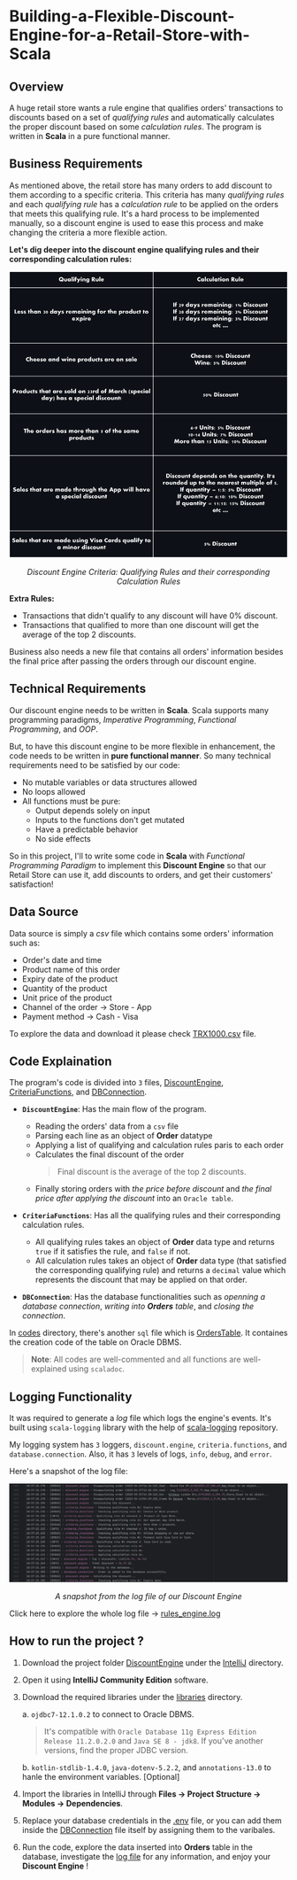 # Building-a-Flexible-Discount-Engine-for-a-Retail-Store-with-Scala

## Overview ##

A huge retail store wants a rule engine that qualifies orders' transactions to discounts based on a set of *qualifying rules* and automatically calculates the proper discount based on some *calculation rules*. The program is written in __Scala__ in a pure functional manner.

## Business Requirements ##

As mentioned above, the retail store has many orders to add discount  to them according to a specific criteria. This criteria has many *qualifying rules* and each *qualifying rule* has a *calculation rule* to be applied on the orders that meets this qualifying rule. It's a hard process to be implemented manually, so a discount engine is used to ease this process and make changing the criteria a more flexible action.

__Let's dig deeper into the discount engine qualifying rules and their corresponding calculation rules:__
<div align="center">
  <img src="images/Discount Criteria.png" alt="Image">
  <p><em>Discount Engine Criteria: Qualifying Rules and their corresponding Calculation Rules</em></p>
</div>

__Extra Rules:__

* Transactions that didn't qualify to any discount will have 0% discount.
* Transactions that qualified to more than one discount will get the average of the top 2 discounts.

Business also needs a new file that contains all orders' information besides the final price after passing the orders through our discount engine.

## Technical Requirements ##

Our discount engine needs to be written in __Scala__. Scala supports many programming paradigms, *Imperative Programming*, *Functional Programming*, and *OOP*.

But, to have this discount engine to be more flexible in enhancement, the code needs to be written in __pure functional manner__. So many technical requirements need to be satisfied by our code:

* No mutable variables or data structures allowed
* No loops allowed
* All functions must be pure:
    * Output depends solely on input
    * Inputs to the functions don't get mutated
    * Have a predictable behavior
    * No side effects

So in this project, I'll to write some code in __Scala__ with *Functional Programming Paradigm* to implement this __Discount Engine__ so that our Retail Store can use it, add discounts to orders, and get their customers' satisfaction!

## Data Source ##

Data source is simply a *csv* file which contains some orders' information such as:
* Order's date and time
* Product name of this order
* Expiry date of the product
* Quantity of the product
* Unit price of the product
* Channel of the order &rarr; Store - App
* Payment method &rarr; Cash - Visa

To explore the data and download it please check [TRX1000.csv](data/TRX1000.csv) file.

## Code Explaination ##

The program's code is divided into `3` files, [DiscountEngine](codes/DiscountEngine.scala), [CriteriaFunctions](codes/CriteriaFunctions.scala), and [DBConnection](codes/DBConnection.scala).

* __`DiscountEngine`__: Has the main flow of the program.
    * Reading the orders' data from a `csv` file
    * Parsing each line as an object of __Order__ datatype
    * Applying a list of qualifying and calculation rules paris to each order
    * Calculates the final discount of the order
        > Final discount is the average of the top 2 discounts.
    * Finally storing orders with *the price before discount* and *the final price after applying the discount* into an `Oracle table`.

* __`CriteriaFunctions`__: Has all the qualifying rules and their corresponding calculation rules.
    * All qualifying rules takes an object of __Order__ data type and returns `true` if it satisfies the rule, and `false` if not.
    * All calculation rules takes an object of __Order__ data type (that satisfied the corresponding qualifying rule) and returns a `decimal` value which represents the discount that may be applied on that order.

* __`DBConnection`__: Has the database functionalities such as *openning a database connection*, *writing into __Orders__ table*, and *closing the connection*.

In [codes](codes/) directory, there's another `sql` file which is [OrdersTable](codes/OrdersTable.sql). It containes the creation code of the table on Oracle DBMS.

> __Note__: All codes are well-commented and all functions are well-explained using `scaladoc`.

## Logging Functionality ##

It was required to generate a *log* file which logs the engine's events. It's built using `scala-logging` library with the help of [scala-logging](https://github.com/lightbend-labs/scala-logging) repository.

My logging system has `3` loggers, `discount.engine`, `criteria.functions`, and `database.connection`. Also, it has `3` levels of logs, `info`, `debug`, and `error`.

Here's a snapshot of the log file:
<div align="center">
  <img src="images/logs-snapshot.png" alt="Image">
  <p><em>A snapshot from the log file of our Discount Engine</em></p>
</div>

Click here to explore the whole log file &rarr; [rules_engine.log](rules_engine.log)

## How to run the project ? ##

1. Download the project folder [DiscountEngine](IntelliJ/DiscountEngine/) under the [IntelliJ](IntelliJ/) directory.

2. Open it using __IntelliJ Community Edition__ software.

3. Download the required libraries under the [libraries](libraries/) directory.

    a. `ojdbc7-12.1.0.2` to connect to Oracle DBMS.
        
    > It's compatible with `Oracle Database 11g Express Edition Release 11.2.0.2.0` and `Java SE 8 - jdk8`. If you've another versions, find the proper JDBC version.

    b. `kotlin-stdlib-1.4.0`, `java-dotenv-5.2.2`, and `annotations-13.0` to hanle the environment variables. [Optional]

4. Import the libraries in IntelliJ through __Files &rarr; Project Structure &rarr; Modules &rarr; Dependencies__.

5. Replace your database credentials in the [.env](IntelliJ/DiscountEngine/src/main/scala/.env) file, or you can add them inside the [DBConnection](codes/DBConnection.scala) file itself by assigning them to the varibales.

6. Run the code, explore the data inserted into __Orders__ table in the database, investigate the [log file](rules_engine.log) for any information, and enjoy your __Discount Engine__ !